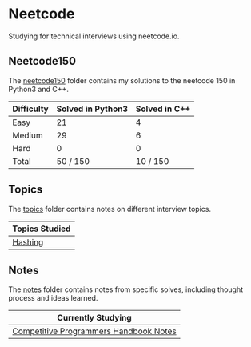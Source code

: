 # Neetcode
Studying for technical interviews using neetcode.io. 

## Neetcode150
The [neetcode150](https://github.com/abeleinin/neetcode/tree/main/neetcode150) folder contains my solutions to the neetcode 150 in Python3 and C++.

| Difficulty | Solved in Python3 | Solved in C++
|------------|-------------------|---------------
| Easy       | 21                | 4
| Medium     | 29                | 6
| Hard       | 0                 | 0 
| Total      | 50 / 150          | 10 / 150

## Topics
The [topics](https://github.com/abeleinin/neetcode/tree/main/topics) folder contains notes on different interview topics.

| Topics Studied |
|------------------------
| [Hashing](https://github.com/abeleinin/neetcode/tree/main/topics/hashing.md)

## Notes
The [notes](https://github.com/abeleinin/neetcode/tree/main/notes) folder contains notes from specific solves, including thought process and ideas learned.

| Currently Studying |
|---------------------
| [Competitive Programmers Handbook Notes](https://github.com/abeleinin/neetcode/tree/main/notes/CPH-notes.md)
